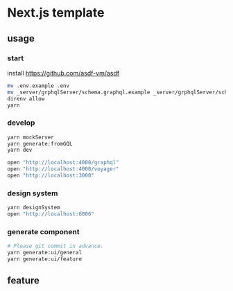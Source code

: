 # Next.js template

## usage

### start

install
https://github.com/asdf-vm/asdf

```bash
mv .env.example .env
mv _server/grphqlServer/schema.graphql.example _server/grphqlServer/schema.graphql
direnv allow
yarn
```

### develop

```bash
yarn mockServer
yarn generate:fromGQL
yarn dev

open "http://localhost:4000/graphql"
open "http://localhost:4000/voyager"
open "http://localhost:3000"
```

### design system

```bash
yarn designSystem
open "http://localhost:6006"
```

### generate component

```bash
# Please git commit in advance.
yarn generate:ui/general
yarn generate:ui/feature
```

## feature
